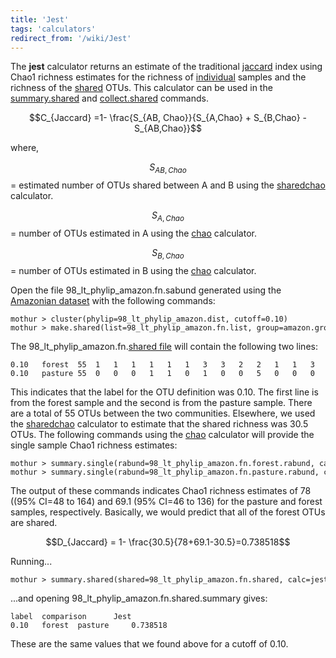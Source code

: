 ```yaml
---
title: 'Jest'
tags: 'calculators'
redirect_from: '/wiki/Jest'
---
```

The **jest** calculator returns an estimate of the
traditional [ jaccard](/wiki/jclass) index using Chao1 richness
estimates for the richness of [ individual](/wiki/chao) samples and
the richness of the [ shared](/wiki/sharedchao) OTUs. This
calculator can be used in the
[summary.shared](/wiki/summary.shared) and
[collect.shared](/wiki/collect.shared) commands.

$$C_{Jaccard} =1- \frac{S_{AB, Chao}}{S_{A,Chao} + S_{B,Chao} - S_{AB,Chao}}$$

where,

$$S_{AB,Chao}$$ = estimated number of OTUs shared between A and B using
the [sharedchao](/wiki/sharedchao) calculator.

$$S_{A,Chao}$$ = number of OTUs estimated in A using the
[chao](/wiki/chao) calculator.

$$S_{B,Chao}$$ = number of OTUs estimated in B using the
[chao](/wiki/chao) calculator.

Open the file 98\_lt\_phylip\_amazon.fn.sabund generated using the [
Amazonian dataset](https://mothur.s3.us-east-2.amazonaws.com/wiki/amazondata.zip) with the following
commands:

    mothur > cluster(phylip=98_lt_phylip_amazon.dist, cutoff=0.10)
    mothur > make.shared(list=98_lt_phylip_amazon.fn.list, group=amazon.groups, label=0.10)

The 98\_lt\_phylip\_amazon.fn.[shared file](/wiki/shared_file) will
contain the following two lines:

    0.10   forest  55  1   1   1   1   1   1   3   3   2   2   1   1   3   2   1   1   1   1   2   1   1   2   5   1   1   1   1   2   1   1   1   1   1   0   0   0   0   0   0   0   0   0   0   0   0   0   0   0   0   0   0   0   0   0   0   
    0.10   pasture 55  0   0   0   1   1   0   1   0   0   5   0   0   0   0   0   2   0   0   0   3   0   0   2   1   0   1   0   0   0   0   0   0   1   2   1   1   1   1   1   7   1   1   2   1   1   1   1   1   1   1   1   1   2   1   1   

This indicates that the label for the OTU definition was 0.10. The first
line is from the forest sample and the second is from the pasture
sample. There are a total of 55 OTUs between the two communities.
Elsewhere, we used the [sharedchao](/wiki/sharedchao) calculator to
estimate that the shared richness was 30.5 OTUs. The following commands
using the [chao](/wiki/chao) calculator will provide the single
sample Chao1 richness estimates:

    mothur > summary.single(rabund=98_lt_phylip_amazon.fn.forest.rabund, calc=chao)
    mothur > summary.single(rabund=98_lt_phylip_amazon.fn.pasture.rabund, calc=chao)

The output of these commands indicates Chao1 richness estimates of 78
((95% CI=48 to 164) and 69.1 (95% CI=46 to 136) for the pasture and
forest samples, respectively. Basically, we would predict that all of
the forest OTUs are shared.

$$D_{Jaccard} = 1- \frac{30.5}{78+69.1-30.5}=0.738518$$

Running\...

    mothur > summary.shared(shared=98_lt_phylip_amazon.fn.shared, calc=jest)

\...and opening 98\_lt\_phylip\_amazon.fn.shared.summary gives:

    label  comparison      Jest
    0.10   forest  pasture     0.738518

These are the same values that we found above for a cutoff of 0.10.
